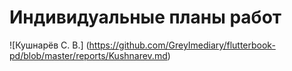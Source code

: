 # Индивидуальные планы работ
![Кушнарёв С. В.] (https://github.com/GreyImediary/flutterbook-pd/blob/master/reports/Kushnarev.md)
